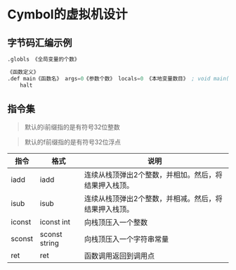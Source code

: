 # Cymbol的虚拟机设计

## 字节码汇编示例
```asm
.globls 《全局变量的个数》

《函数定义》
.def main《函数名》 args=0《参数个数》 locals=0 《本地变量数目》 ; void main()
    halt
```

## 指令集

> 默认的i前缀指的是有符号32位整数

> 默认的f前缀指的是有符号32位浮点

| 指令 | 格式 | 说明 |
| - | - | - |
| iadd | iadd | 连续从栈顶弹出2个整数，并相加。然后，将结果押入栈顶。|
| isub | isub | 连续从栈顶弹出2个整数，并相减。然后，将结果押入栈顶。|
| iconst| iconst int | 向栈顶压入一个整数 |
| sconst | sconst string | 向栈顶压入一个字符串常量 |
| ret | ret | 函数调用返回到调用点 |
